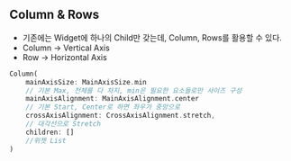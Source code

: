 ## Column & Rows ##

- 기존에는 Widget에 하나의 Child만 갖는데, Column, Rows를 활용할 수 있다.
- Column -> Vertical Axis
- Row -> Horizontal Axis
```Dart
Column(
	mainAxisSize: MainAxisSize.min
	// 기본 Max, 전체를 다 차지, min은 필요한 요소들로만 사이즈 구성 
	mainAxisAlignment: MainAxisAlignment.center
	// 기본 Start, Center로 하면 좌우가 중앙으로 
	crossAxisAlignment: CrossAxisAlignment.stretch,
	// 대각선으로 Stretch
	children: []
	//위젯 List
)
```
